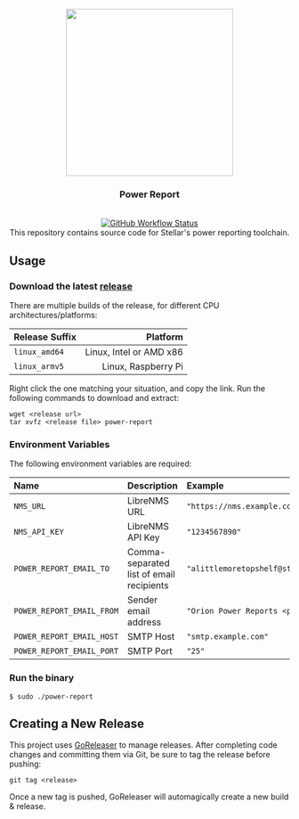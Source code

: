 <div align="center">
  <br/>
  <img src="https://res.cloudinary.com/stellaraf/image/upload/v1604277355/stellar-logo-gradient.svg" width=300 />
  <br/>
  <h3>Power Report</h3>
  <br/>
  <a href="https://github.com/stellaraf/power-report/actions?query=workflow%3Agoreleaser">
    <img alt="GitHub Workflow Status" src="https://img.shields.io/github/workflow/status/stellaraf/power-report/goreleaser?color=9100fa&style=for-the-badge">
  </a>
  <br/>
  This repository contains source code for Stellar's power reporting toolchain.
</div>

## Usage

### Download the latest [release](https://github.com/stellaraf/power-report/releases/latest)

There are multiple builds of the release, for different CPU architectures/platforms:

| Release Suffix |                Platform |
| :------------- | ----------------------: |
| `linux_amd64`  | Linux, Intel or AMD x86 |
| `linux_armv5`  |     Linux, Raspberry Pi |

Right click the one matching your situation, and copy the link. Run the following commands to download and extract:

```shell
wget <release url>
tar xvfz <release file> power-report
```

### Environment Variables

The following environment variables are required:

| Name                      | Description                              | Example                                                              |
| :------------------------ | :--------------------------------------- | :------------------------------------------------------------------- |
| `NMS_URL`                 | LibreNMS URL                             | `"https://nms.example.com"`                                          |
| `NMS_API_KEY`             | LibreNMS API Key                         | `"1234567890"`                                                       |
| `POWER_REPORT_EMAIL_TO`   | Comma-separated list of email recipients | `"alittlemoretopshelf@stellar.tech,ilikethepunishment@stellar.tech"` |
| `POWER_REPORT_EMAIL_FROM` | Sender email address                     | `"Orion Power Reports <power@orion.cloud>"`                          |
| `POWER_REPORT_EMAIL_HOST` | SMTP Host                                | `"smtp.example.com"`                                                 |
| `POWER_REPORT_EMAIL_PORT` | SMTP Port                                | `"25"`                                                               |

### Run the binary

```console
$ sudo ./power-report
```

## Creating a New Release

This project uses [GoReleaser](https://goreleaser.com/) to manage releases. After completing code changes and committing them via Git, be sure to tag the release before pushing:

```
git tag <release>
```

Once a new tag is pushed, GoReleaser will automagically create a new build & release.

